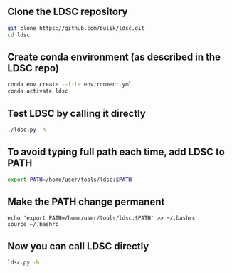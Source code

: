 ## Clone the LDSC repository
```bash
git clone https://github.com/bulik/ldsc.git
cd ldsc
```

## Create conda environment (as described in the LDSC repo)
```bash
conda env create --file environment.yml
conda activate ldsc
```

## Test LDSC by calling it directly
```bash
./ldsc.py -h
```

## To avoid typing full path each time, add LDSC to PATH
```bash
export PATH=/home/user/tools/ldsc:$PATH
```

## Make the PATH change permanent
```
echo 'export PATH=/home/user/tools/ldsc:$PATH' >> ~/.bashrc
source ~/.bashrc
```

## Now you can call LDSC directly
```bash
ldsc.py -h
```
